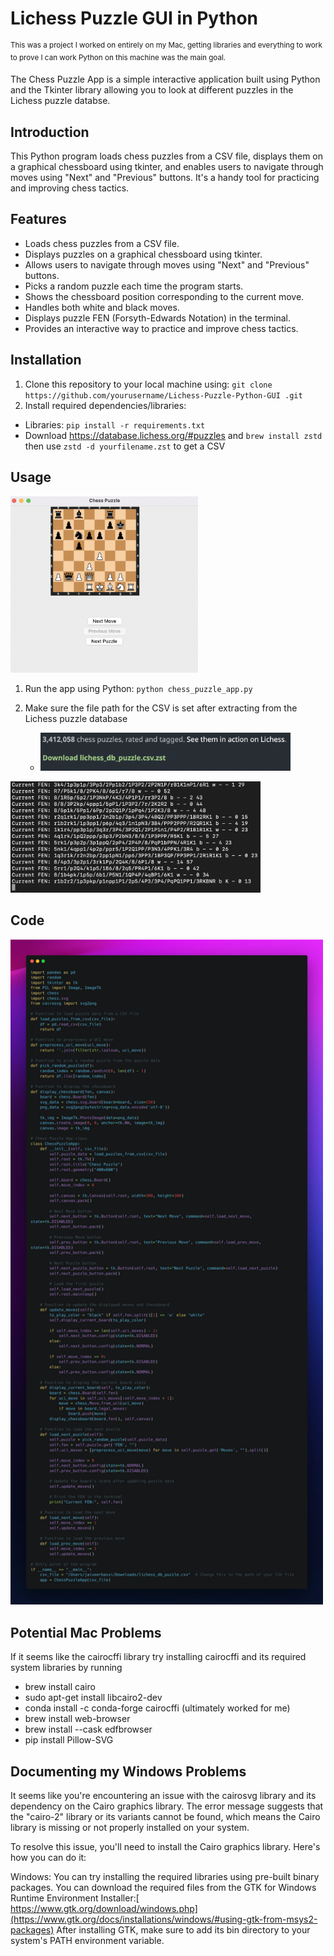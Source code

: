 # Lichess Puzzle GUI in Python

<sup>This was a project I worked on entirely on my Mac, getting libraries and everything to work to prove I can work Python on this machine was the main goal.</sup>

The Chess Puzzle App is a simple interactive application built using Python and the Tkinter library allowing you to look at different puzzles in the Lichess puzzle databse.


## Introduction
This Python program loads chess puzzles from a CSV file, displays them on a graphical chessboard using tkinter, and enables users to navigate through moves using "Next" and "Previous" buttons. It's a handy tool for practicing and improving chess tactics.

## Features
- Loads chess puzzles from a CSV file.
- Displays puzzles on a graphical chessboard using tkinter.
- Allows users to navigate through moves using "Next" and "Previous" buttons.
- Picks a random puzzle each time the program starts.
- Shows the chessboard position corresponding to the current move.
- Handles both white and black moves.
- Displays puzzle FEN (Forsyth-Edwards Notation) in the terminal.
- Provides an interactive way to practice and improve chess tactics.

## Installation
1. Clone this repository to your local machine using: `git clone https://github.com/yourusername/Lichess-Puzzle-Python-GUI
.git`
2. Install required dependencies/libraries:
- Libraries: `pip install -r requirements.txt`
- Download https://database.lichess.org/#puzzles and `brew install zstd` then use `zstd -d yourfilename.zst` to get a CSV

## Usage
<img src="https://raw.githubusercontent.com/imjbassi/Lichess-Puzzle-Python-GUI/main/Images/GUI%20Screenshot.png" width="300">

1. Run the app using Python: `python chess_puzzle_app.py`
2. Make sure the file path for the CSV is set after extracting from the Lichess puzzle database
   
   - <img src="https://raw.githubusercontent.com/imjbassi/Lichess-Puzzle-Python-GUI/main/Images/LichessPuzzleDB.png" width="400">


<img src="https://raw.githubusercontent.com/imjbassi/Lichess-Puzzle-Python-GUI/main/Images/Terminal%20Example.png" width="400">


## Code
<img src="https://raw.githubusercontent.com/imjbassi/Lichess-Puzzle-Python-GUI/main/Images/ChessPY.png" width="500">

## Potential Mac Problems
If it seems like the cairocffi library try installing cairocffi and its required system libraries by running
- brew install cairo
- sudo apt-get install libcairo2-dev
- conda install -c conda-forge cairocffi (ultimately worked for me)
- brew install web-browser
- brew install --cask edfbrowser
- pip install Pillow-SVG

## Documenting my Windows Problems

It seems like you're encountering an issue with the cairosvg library and its dependency on the Cairo graphics library. The error message suggests that the "cairo-2" library or its variants cannot be found, which means the Cairo library is missing or not properly installed on your system.

To resolve this issue, you'll need to install the Cairo graphics library. Here's how you can do it:

Windows:
You can try installing the required libraries using pre-built binary packages. You can download the required files from the GTK for Windows Runtime Environment Installer:[ https://www.gtk.org/download/windows.php](https://www.gtk.org/docs/installations/windows/#using-gtk-from-msys2-packages)
After installing GTK, make sure to add its bin directory to your system's PATH environment variable.
